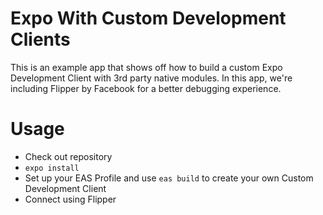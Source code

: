 # Expo With Custom Development Clients

This is an example app that shows off how to build a custom Expo Development Client with 3rd party native modules. In this app, we're including Flipper by Facebook for a better debugging experience.

# Usage

- Check out repository
- `expo install`
- Set up your EAS Profile and use `eas build` to create your own Custom Development Client
- Connect using Flipper
